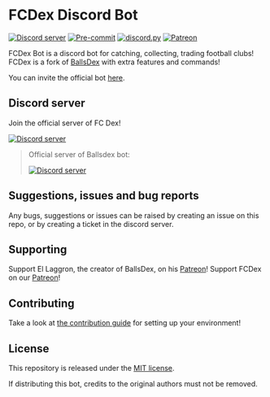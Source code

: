 # FCDex Discord Bot

[![Discord server](https://img.shields.io/discord/1152750129351237642?logo=discord&logoColor=ffffff)](https://discord.gg/4yBPU2UwWA)
[![Pre-commit](https://github.com/laggron42/BallsDex-DiscordBot/actions/workflows/pre-commit.yml/badge.svg)](https://github.com/highschoolcrackhead/FCDex-DiscordBot/actions/workflows/pre-commit.yml)
[![discord.py](https://img.shields.io/badge/discord-py-blue.svg)](https://github.com/Rapptz/discord.py)
[![Patreon](https://img.shields.io/badge/Patreon-donate-orange.svg)](https://patreon.com/fcdex)

FCDex Bot is a discord bot for catching, collecting, trading football clubs! FCDex is a fork of [BallsDex](https://github.com/Ballsdex-Team/BallsDex-DiscordBot) with extra features and commands!

You can invite the official bot [here](https://discord.com/oauth2/authorize?client_id=1165507477975093308&scope=applications.commands+bot&permissions=116800).

## Discord server

Join the official server of FC Dex!

[![Discord server](https://discord.com/api/guilds/1152750129351237642/embed.png?style=banner3)](https://discord.gg/4yBPU2UwWA)

> Official server of Ballsdex bot:
> 
> [![Discord server](https://discord.com/api/guilds/1049118743101452329/embed.png?style=banner2)](https://discord.gg/Qn2Rkdkxwc)

## Suggestions, issues and bug reports

Any bugs, suggestions or issues can be raised by creating an issue on this repo, or by creating a ticket in the discord server.

## Supporting

Support El Laggron, the creator of BallsDex, on his [Patreon](https://patreon.com/retke)!
Support FCDex on our [Patreon](https://patreon.com/fcdex)!

## Contributing

Take a look at [the contribution guide](CONTRIBUTING.md) for setting up your environment!

## License

This repository is released under the [MIT license](https://opensource.org/licenses/MIT).

If distributing this bot, credits to the original authors must not be removed.

